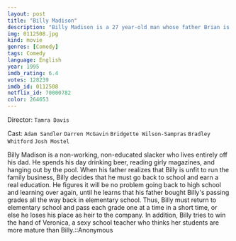 ```yaml
---
layout: post
title: "Billy Madison"
description: "Billy Madison is a 27 year-old man whose father Brian is the head of a major hotel chain. Even though he is groomed to replace his father who is about to retire, Billy is extremely immature and unmotivated in life. When Brian considers making Eric Gordon (whom Billy despises) his new replacement, Billy decides to prove to his father that he is capable of taking over. He must repeat grade school all over again (2 weeks for each grade) in order to take over the.."
img: 0112508.jpg
kind: movie
genres: [Comedy]
tags: Comedy 
language: English
year: 1995
imdb_rating: 6.4
votes: 128239
imdb_id: 0112508
netflix_id: 70000782
color: 264653
---
```

Director: `Tamra Davis`  

Cast: `Adam Sandler` `Darren McGavin` `Bridgette Wilson-Sampras` `Bradley Whitford` `Josh Mostel` 

Billy Madison is a non-working, non-educated slacker who lives entirely off his dad. He spends his day drinking beer, reading girly magazines, and hanging out by the pool. When his father realizes that Billy is unfit to run the family business, Billy decides that he must go back to school and earn a real education. He figures it will be no problem going back to high school and learning over again, until he learns that his father bought Billy's passing grades all the way back in elementary school. Thus, Billy must return to elementary school and pass each grade one at a time in a short time, or else he loses his place as heir to the company. In addition, Billy tries to win the hand of Veronica, a sexy school teacher who thinks her students are more mature than Billy.::Anonymous